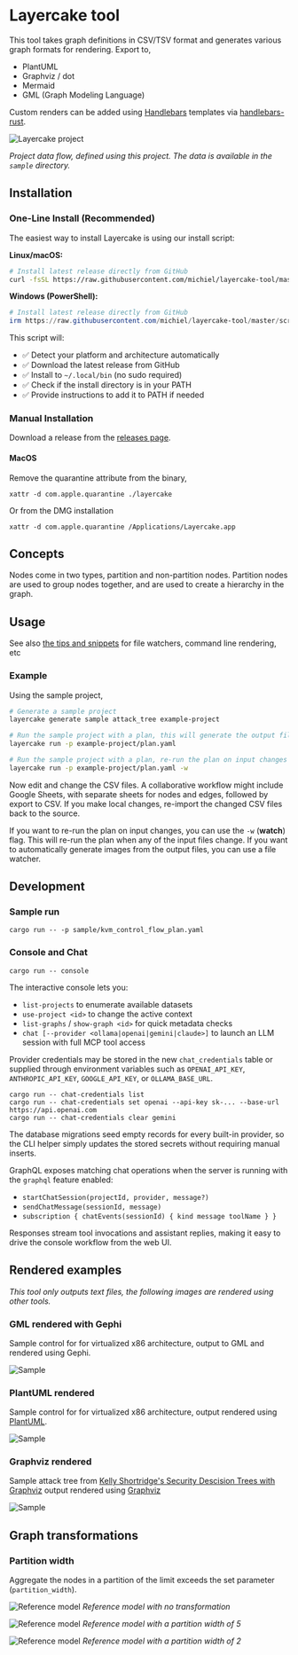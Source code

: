 # Layercake tool

This tool takes graph definitions in CSV/TSV format and generates various graph formats for rendering.
Export to,

 - PlantUML
 - Graphviz / dot
 - Mermaid
 - GML (Graph Modeling Language)

Custom renders can be added using [Handlebars](https://handlebarsjs.com/) templates via [handlebars-rust](https://docs.rs/handlebars/latest/handlebars/).

![Layercake project](images/layercake-project.svg)

_Project data flow, defined using this project. The data is available in the `sample` directory._

## Installation

### One-Line Install (Recommended)

The easiest way to install Layercake is using our install script:

**Linux/macOS:**
```bash
# Install latest release directly from GitHub
curl -fsSL https://raw.githubusercontent.com/michiel/layercake-tool/master/scripts/install.sh | bash
```

**Windows (PowerShell):**
```powershell
# Install latest release directly from GitHub
irm https://raw.githubusercontent.com/michiel/layercake-tool/master/scripts/install.ps1 | iex
```

This script will:
- ✅ Detect your platform and architecture automatically
- ✅ Download the latest release from GitHub
- ✅ Install to `~/.local/bin` (no sudo required)
- ✅ Check if the install directory is in your PATH
- ✅ Provide instructions to add it to PATH if needed

### Manual Installation

Download a release from the [releases page](https://github.com/michiel/layercake-tool/releases).

#### MacOS

Remove the quarantine attribute from the binary,
```
xattr -d com.apple.quarantine ./layercake
```

Or from the DMG installation

```
xattr -d com.apple.quarantine /Applications/Layercake.app
```

## Concepts

Nodes come in two types, partition and non-partition nodes. Partition nodes are used to group nodes together, and are used to create a hierarchy in the graph.

## Usage

See also [the tips and snippets](README-Tips.md) for file watchers, command line rendering, etc

### Example

Using the sample project,


```bash
# Generate a sample project
layercake generate sample attack_tree example-project

# Run the sample project with a plan, this will generate the output files
layercake run -p example-project/plan.yaml 

# Run the sample project with a plan, re-run the plan on input changes
layercake run -p example-project/plan.yaml -w
```

Now edit and change the CSV files. A collaborative workflow might include Google Sheets, with separate sheets for nodes and edges, followed by export to CSV. If you make local changes, re-import the changed CSV files back to the source.

If you want to re-run the plan on input changes, you can use the `-w` (**watch**) flag. This will re-run the plan when any of the input files change. If you want to automatically generate images 
from the output files, you can use a file watcher.


## Development

### Sample run

```
cargo run -- -p sample/kvm_control_flow_plan.yaml
```

### Console and Chat

```
cargo run -- console
```

The interactive console lets you:

- `list-projects` to enumerate available datasets
- `use-project <id>` to change the active context
- `list-graphs` / `show-graph <id>` for quick metadata checks
- `chat [--provider <ollama|openai|gemini|claude>]` to launch an LLM session with full MCP tool access

Provider credentials may be stored in the new `chat_credentials` table or supplied through environment variables such as `OPENAI_API_KEY`, `ANTHROPIC_API_KEY`, `GOOGLE_API_KEY`, or `OLLAMA_BASE_URL`.

```
cargo run -- chat-credentials list
cargo run -- chat-credentials set openai --api-key sk-... --base-url https://api.openai.com
cargo run -- chat-credentials clear gemini
```

The database migrations seed empty records for every built-in provider, so the CLI helper simply updates the stored secrets without requiring manual inserts.

GraphQL exposes matching chat operations when the server is running with the `graphql` feature enabled:

- `startChatSession(projectId, provider, message?)`
- `sendChatMessage(sessionId, message)`
- `subscription { chatEvents(sessionId) { kind message toolName } }`

Responses stream tool invocations and assistant replies, making it easy to drive the console workflow from the web UI.

## Rendered examples

_This tool only outputs text files, the following images are rendered using other tools._

### GML rendered with Gephi
Sample control for for virtualized x86 architecture, output to GML and rendered using Gephi.

![Sample](images/sample-gml-gephi.png)

### PlantUML rendered
Sample control for for virtualized x86 architecture, output rendered using [PlantUML](https://plantuml.com/).

![Sample](images/kvm-plantuml.svg)

### Graphviz rendered
Sample attack tree from [Kelly Shortridge's Security Descision Trees with Graphviz](https://kellyshortridge.com/blog/posts/security-decision-trees-with-graphviz/) output rendered using [Graphviz](https://graphviz.org/)

![Sample](images/attack-tree.svg)

## Graph transformations

### Partition width

Aggregate the nodes in a partition of the limit exceeds the set parameter (`partition_width`).

![Reference model](images/ref-model-hierarchy.svg)
_Reference model with no transformation_

![Reference model](images/ref-model-hierarchy-width-5.svg)
_Reference model with a partition width of 5_

![Reference model](images/ref-model-hierarchy-width-2.svg)
_Reference model with a partition width of 2_


